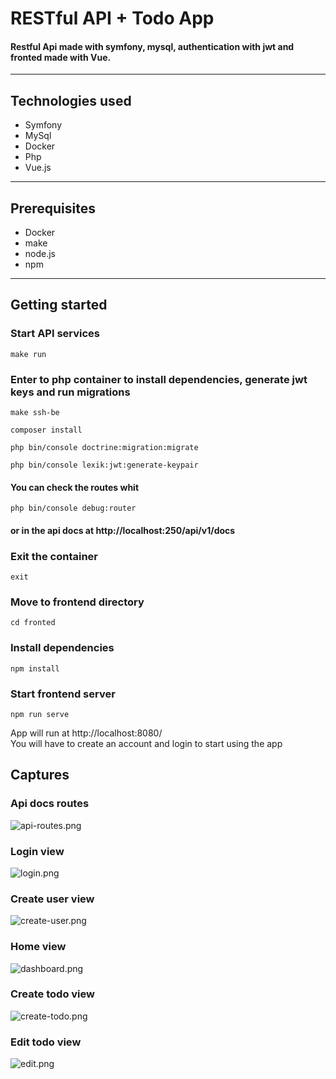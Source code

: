 # RESTful API + Todo App

#### Restful Api made with symfony, mysql, authentication with jwt and fronted made with Vue.
___
## Technologies used

- Symfony
- MySql
- Docker
- Php
- Vue.js
___
## Prerequisites

- Docker
- make
- node.js
- npm
___
## Getting started
### Start API services
~~~
make run
~~~
### Enter to php container to install dependencies, generate jwt keys and run migrations
~~~
make ssh-be
~~~
~~~
composer install
~~~
~~~
php bin/console doctrine:migration:migrate
~~~
~~~
php bin/console lexik:jwt:generate-keypair
~~~
#### You can check the routes whit 
~~~
php bin/console debug:router
~~~
#### or in the api docs at http://localhost:250/api/v1/docs
### Exit the container
~~~
exit
~~~

### Move to frontend directory
~~~ 
cd fronted 
~~~
### Install dependencies
~~~
npm install
~~~
### Start frontend server
~~~
npm run serve
~~~
App will run at http://localhost:8080/  
You will have to create an account and login to start using the app  
## Captures
### Api docs routes
![api-routes.png](frontend%2Fsrc%2Fassets%2Fapi-routes.png)
  
### Login view
![login.png](frontend%2Fsrc%2Fassets%2Flogin.png)  

### Create user view
![create-user.png](frontend%2Fsrc%2Fassets%2Fcreate-user.png)
  
### Home view
![dashboard.png](frontend%2Fsrc%2Fassets%2Fdashboard.png)

### Create todo view
![create-todo.png](frontend%2Fsrc%2Fassets%2Fcreate-todo.png)   

### Edit todo view
![edit.png](frontend%2Fsrc%2Fassets%2Fedit.png)
